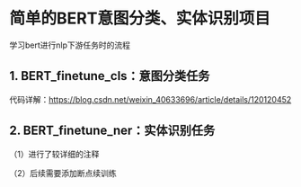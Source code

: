 # 简单的BERT意图分类、实体识别项目

学习bert进行nlp下游任务时的流程

## 1. BERT_finetune_cls：意图分类任务
代码详解：https://blog.csdn.net/weixin_40633696/article/details/120120452
## 2. BERT_finetune_ner：实体识别任务
（1）进行了较详细的注释

（2）后续需要添加断点续训练
